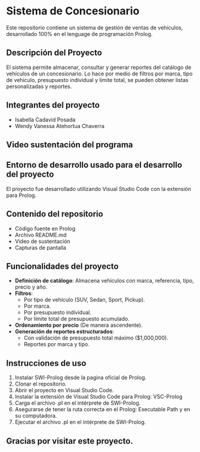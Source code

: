# Sistema de Concesionario

Este repositorio contiene un sistema de gestión de ventas de vehículos, desarrollado 100% en el lenguage de programación Prolog.

## Descripción del Proyecto
El sistema permite almacenar, consultar y generar reportes del catálogo de vehículos de un concesionario. Lo hace por medio de filtros por marca, tipo de vehículo, presupuesto individual y límite total, se pueden obtener listas personalizadas y reportes. 

## Integrantes del proyecto
- Isabella Cadavid Posada
- Wendy Vanessa Atehortua Chaverra

## Video sustentación del programa


## Entorno de desarrollo usado para el desarrollo del proyecto
El proyecto fue desarrollado utilizando Visual Studio Code con la extensión para Prolog.

## Contenido del repositorio 
- Código fuente en Prolog 
- Archivo README.md
- Video de sustentación
- Capturas de pantalla

## Funcionalidades del proyecto
- **Definición de catálogo**: Almacena vehículos con marca, referencia, tipo, precio y año.
- **Filtros**:
  - Por tipo de vehículo (SUV, Sedan, Sport, Pickup).
  - Por marca.
  - Por presupuesto individual.
  - Por límite total de presupuesto acumulado.
- **Ordenamiento por precio** (De manera ascendente).
- **Generación de reportes estructurados**:
  - Con validación de presupuesto total máximo ($1,000,000).
  - Reportes por marca y tipo.

## Instrucciones de uso
1. Instalar SWI-Prolog desde la pagina oficial de Prolog.
2. Clonar el repositorio.
3. Abrir el proyecto en Visual Studio Code.
4. Instalar la extensión de Visual Studio Code para Prolog: VSC-Prolog
5. Carga el archivo .pl en el intérprete de SWI-Prolog.
6. Asegurarse de tener la ruta correcta en el Prolog: Executable Path y en su computadora. 
7. Ejecutar el archivo .pl en el intérprete de SWI-Prolog.

## Gracias por visitar este proyecto.

